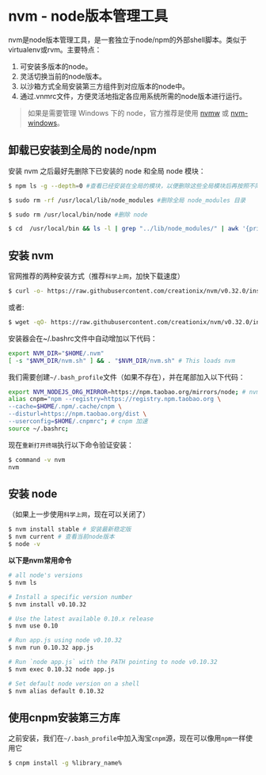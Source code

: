 # nvm - node版本管理工具

nvm是node版本管理工具，是一套独立于node/npm的外部shell脚本。类似于virtualenv或rvm。主要特点：

1. 可安装多版本的node。
2. 灵活切换当前的node版本。
3. 以沙箱方式全局安装第三方组件到对应版本的node中。
4. 通过.vnmrc文件，方便灵活地指定各应用系统所需的node版本进行运行。

> 如果是需要管理 Windows 下的 node，官方推荐是使用 [nvmw](https://github.com/hakobera/nvmw) 或 [nvm-windows](https://github.com/coreybutler/nvm-windows)。

## 卸载已安装到全局的 node/npm

安装 nvm 之后最好先删除下已安装的 node 和全局 node 模块：

```sh
$ npm ls -g --depth=0 #查看已经安装在全局的模块，以便删除这些全局模块后再按照不同的 node 版本重新进行全局安装

$ sudo rm -rf /usr/local/lib/node_modules #删除全局 node_modules 目录

$ sudo rm /usr/local/bin/node #删除 node

$ cd  /usr/local/bin && ls -l | grep "../lib/node_modules/" | awk '{print $9}'| xargs rm #删除全局 node 模块注册的软链
```

## 安装 nvm

官网推荐的两种安装方式（推荐`科学上网`，加快下载速度）

```sh
$ curl -o- https://raw.githubusercontent.com/creationix/nvm/v0.32.0/install.sh | bash
```

或者:

```sh
$ wget -qO- https://raw.githubusercontent.com/creationix/nvm/v0.32.0/install.sh | bash
```

安装器会在~/.bashrc文件中自动增加以下代码：

```sh
export NVM_DIR="$HOME/.nvm"
[ -s "$NVM_DIR/nvm.sh" ] && . "$NVM_DIR/nvm.sh" # This loads nvm
```

我们需要创建`~/.bash_profile`文件（如果不存在），并在尾部加入以下代码：

```sh
export NVM_NODEJS_ORG_MIRROR=https://npm.taobao.org/mirrors/node; # nvm 加速
alias cnpm="npm --registry=https://registry.npm.taobao.org \
--cache=$HOME/.npm/.cache/cnpm \
--disturl=https://npm.taobao.org/dist \
--userconfig=$HOME/.cnpmrc"; # cnpm 加速
source ~/.bashrc;
```

现在`重新打开终端`执行以下命令验证安装：

```sh
$ command -v nvm
nvm
```

## 安装 node

（如果上一步使用`科学上网`，现在可以关闭了）

```sh
$ nvm install stable # 安装最新稳定版
$ nvm current # 查看当前node版本
$ node -v
```

**以下是nvm常用命令**

```sh
# all node's versions
$ nvm ls

# Install a specific version number
$ nvm install v0.10.32

# Use the latest available 0.10.x release
$ nvm use 0.10

# Run app.js using node v0.10.32
$ nvm run 0.10.32 app.js

# Run `node app.js` with the PATH pointing to node v0.10.32
$ nvm exec 0.10.32 node app.js

# Set default node version on a shell
$ nvm alias default 0.10.32
```

## 使用cnpm安装第三方库

之前安装，我们在`~/.bash_profile`中加入淘宝`cnpm`源，现在可以像用`npm`一样使用它

```sh
$ cnpm install -g %library_name%
```
